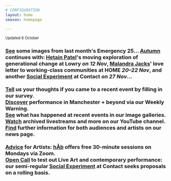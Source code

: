 ```yaml
---
# CONFIGURATION
layout: home
season: homepage

---
```

<small>Updated 6 October</small>        
### [See](/galleries/2025-emergency) some images from last month's Emergency 25… [Autumn](/current/2025) continues with: [Hetain Patel](/current/2025/patel)'s moving exploration of generational change at Lowry *on 12 Nov*, [Malandra Jacks](/current/2025/malandrajacks)' love letter to working-class communities at HOME *20–22 Nov*, and another [Social Experiment](/socialexperiment) at Contact *on 27 Nov*…<br><br><a href="https://www.illuminate-data.org.uk/survey/gnwmcx" target="_blank">Tell</a> us your thoughts if you came to a recent event by filling in our survey.<br><a href="https://wordofwarning.posthaven.com" target="_blank">Discover</a> performance in Manchester + beyond via our Weekly Warning.<br>[See](/galleries) what has happened at recent events in our image galleries.<br><a href="https://youtube.com/@warnmcr" target="_blank">Watch</a> archived livestreams and more on our YouTube channel.<br>[Find](/news) further information for both audiences and artists on our news page.<br><br>[Advice](/hab/advice) for Artists: [hÅb](/hab) offers free 30-minute sessions on Mondays via Zoom.<br><a href="https://socialexperiment.posthaven.com" target="_blank">Open Call</a> to test out Live Art and contemporary performance: our semi-regular [Social Experiment](/socialexperiment) at Contact seeks proposals on a rolling basis.
